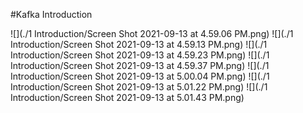 #Kafka Introduction

![](./1 Introduction/Screen Shot 2021-09-13 at 4.59.06 PM.png)
![](./1 Introduction/Screen Shot 2021-09-13 at 4.59.13 PM.png)
![](./1 Introduction/Screen Shot 2021-09-13 at 4.59.23 PM.png)
![](./1 Introduction/Screen Shot 2021-09-13 at 4.59.37 PM.png)
![](./1 Introduction/Screen Shot 2021-09-13 at 5.00.04 PM.png)
![](./1 Introduction/Screen Shot 2021-09-13 at 5.01.22 PM.png)
![](./1 Introduction/Screen Shot 2021-09-13 at 5.01.43 PM.png)
